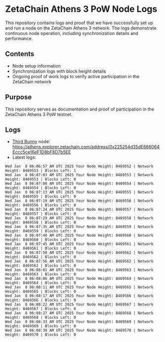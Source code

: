 # ZetaChain Athens 3 PoW Node Logs
This repository contains logs and proof that we have successfully set up and run a node on the ZetaChain Athens 3 network. The logs demonstrate continuous node operation, including synchronization details and performance.

## Contents
- Node setup information
- Synchronization logs with block height details
- Ongoing proof of work logs to verify active participation in the ZetaChain network

## Purpose
This repository serves as documentation and proof of participation in the ZetaChain Athens 3 PoW testnet.

## Logs

- [Third Bunny](https://thirdbunny.xyz/) node: https://athens.explorer.zetachain.com/address/0x225254d35dE666064Eccc5ce16eF1D8bF8D7b5EE
- Latest logs:
```
Wed Jan  8 06:06:57 AM UTC 2025 Your Node Height: 8469552 | Network Height: 8469553 | Blocks Left: 1
Wed Jan  8 06:07:03 AM UTC 2025 Your Node Height: 8469553 | Network Height: 8469553 | Blocks Left: 0
Wed Jan  8 06:07:08 AM UTC 2025 Your Node Height: 8469554 | Network Height: 8469554 | Blocks Left: 0
Wed Jan  8 06:07:13 AM UTC 2025 Your Node Height: 8469555 | Network Height: 8469555 | Blocks Left: 0
Wed Jan  8 06:07:19 AM UTC 2025 Your Node Height: 8469556 | Network Height: 8469556 | Blocks Left: 0
Wed Jan  8 06:07:24 AM UTC 2025 Your Node Height: 8469557 | Network Height: 8469557 | Blocks Left: 0
Wed Jan  8 06:07:29 AM UTC 2025 Your Node Height: 8469558 | Network Height: 8469558 | Blocks Left: 0
Wed Jan  8 06:07:35 AM UTC 2025 Your Node Height: 8469559 | Network Height: 8469559 | Blocks Left: 0
Wed Jan  8 06:07:40 AM UTC 2025 Your Node Height: 8469560 | Network Height: 8469560 | Blocks Left: 0
Wed Jan  8 06:07:45 AM UTC 2025 Your Node Height: 8469561 | Network Height: 8469561 | Blocks Left: 0
Wed Jan  8 06:07:50 AM UTC 2025 Your Node Height: 8469562 | Network Height: 8469562 | Blocks Left: 0
Wed Jan  8 06:07:56 AM UTC 2025 Your Node Height: 8469562 | Network Height: 8469562 | Blocks Left: 0
Wed Jan  8 06:08:01 AM UTC 2025 Your Node Height: 8469563 | Network Height: 8469563 | Blocks Left: 0
Wed Jan  8 06:08:06 AM UTC 2025 Your Node Height: 8469564 | Network Height: 8469564 | Blocks Left: 0
Wed Jan  8 06:08:11 AM UTC 2025 Your Node Height: 8469565 | Network Height: 8469565 | Blocks Left: 0
Wed Jan  8 06:08:17 AM UTC 2025 Your Node Height: 8469566 | Network Height: 8469566 | Blocks Left: 0
Wed Jan  8 06:08:22 AM UTC 2025 Your Node Height: 8469567 | Network Height: 8469567 | Blocks Left: 0
Wed Jan  8 06:08:27 AM UTC 2025 Your Node Height: 8469568 | Network Height: 8469568 | Blocks Left: 0
Wed Jan  8 06:08:33 AM UTC 2025 Your Node Height: 8469569 | Network Height: 8469569 | Blocks Left: 0
Wed Jan  8 06:08:38 AM UTC 2025 Your Node Height: 8469570 | Network Height: 8469570 | Blocks Left: 0
```
